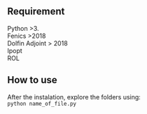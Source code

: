## Requirement
Python >3. \
Fenics >2018 \
Dolfin Adjoint > 2018 \
Ipopt \
ROL

## How to use
After the instalation, explore the folders using: \
```python name_of_file.py```
